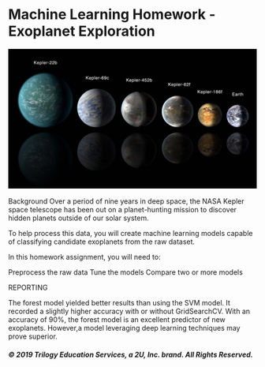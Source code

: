 # Machine Learning Homework - Exoplanet Exploration

![exoplanets.jpg](Images/exoplanets.jpg)

Background
Over a period of nine years in deep space, the NASA Kepler space telescope has been out on a planet-hunting mission to discover hidden planets outside of our solar system.

To help process this data, you will create machine learning models capable of classifying candidate exoplanets from the raw dataset.

In this homework assignment, you will need to:

Preprocess the raw data
Tune the models
Compare two or more models

REPORTING

The forest model yielded better results than using the SVM model. It recorded a slightly higher accuracy with or without GridSearchCV.
With an accuracy of 90%, the forest model is an excellent predictor of new exoplanets. However,a model leveraging deep learning techniques may prove superior.

##### © 2019 Trilogy Education Services, a 2U, Inc. brand. All Rights Reserved.
